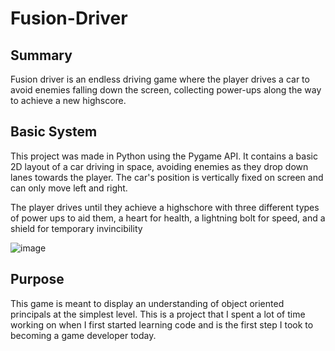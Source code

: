 # Fusion-Driver
## Summary

Fusion driver is an endless driving game where the player drives a car to avoid enemies falling down the screen, collecting power-ups along the way to achieve a new highscore.

## Basic System

This project was made in Python using the Pygame API. It contains a basic 2D layout of a car driving in space, avoiding enemies as they drop down lanes towards the player. The car's position is vertically fixed on screen and can only move left and right. 

The player drives until they achieve a highschore with three different types of power ups to aid them, a heart for health, a lightning bolt for speed, and a shield for temporary invincibility

![image](https://github.com/LegendaryChibi/Fusion-Driver/assets/80108408/026af962-4551-46cc-8079-3b86727afa41)

## Purpose

This game is meant to display an understanding of object oriented principals at the simplest level. This is a project that I spent a lot of time working on when I first started learning code and is the first step I took to becoming a game developer today.
